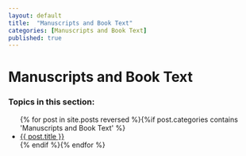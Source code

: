 ```yaml
---
layout: default
title:  "Manuscripts and Book Text"
categories: [Manuscripts and Book Text]
published: true
---
```


<div data-type="part" class="hsecpart" data-hederis-type="hsecpart" id="pa19ed9eS"><h1 data-hederis-type="hblkchaptitle" class="hblkchaptitle" id="pE6EDWioy">Manuscripts and Book Text</h1>
    <h3>Topics in this section:</h3><ul class="">{% for post in site.posts reversed %}{%if post.categories contains 'Manuscripts and Book Text' %}<li class=""><a class="" href="{{ post.url }}">{{ post.title }}</a></li>{% endif %}{% endfor %}</ul></div>
    